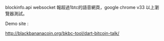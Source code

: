 blockinfo.api websocket 報超過1btc的語音網頁，google chrome v33 以上瀏覽器測試。


Demo site :

http://blackbananacoin.org/bkbc-tool/dart-bitcoin-talk/
